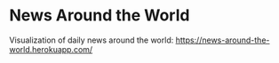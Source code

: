 News Around the World
==========

Visualization of daily news around the world: https://news-around-the-world.herokuapp.com/
